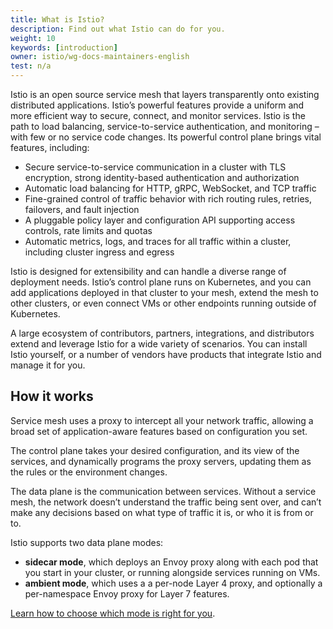 ```yaml
---
title: What is Istio?
description: Find out what Istio can do for you.
weight: 10
keywords: [introduction]
owner: istio/wg-docs-maintainers-english
test: n/a
---
```


Istio is an open source service mesh that layers transparently onto existing distributed applications. Istio’s powerful features provide a uniform and more efficient way to secure, connect, and monitor services. Istio is the path to load balancing, service-to-service authentication, and monitoring – with few or no service code changes. Its powerful control plane brings vital features, including:

* Secure service-to-service communication in a cluster with TLS encryption, strong identity-based authentication and authorization
* Automatic load balancing for HTTP, gRPC, WebSocket, and TCP traffic
* Fine-grained control of traffic behavior with rich routing rules, retries, failovers, and fault injection
* A pluggable policy layer and configuration API supporting access controls, rate limits and quotas
* Automatic metrics, logs, and traces for all traffic within a cluster, including cluster ingress and egress

Istio is designed for extensibility and can handle a diverse range of deployment needs. Istio’s control plane runs on Kubernetes, and you can add applications deployed in that cluster to your mesh, extend the mesh to other clusters, or even connect VMs or other endpoints running outside of Kubernetes.

A large ecosystem of contributors, partners, integrations, and distributors extend and leverage Istio for a wide variety of scenarios. You can install Istio yourself, or a number of vendors have products that integrate Istio and manage it for you.

## How it works

Service mesh uses a proxy to intercept all your network traffic, allowing a broad set of application-aware features based on configuration you set.

The control plane takes your desired configuration, and its view of the services, and dynamically programs the proxy servers, updating them as the rules or the environment changes.

The data plane is the communication between services. Without a service mesh, the network doesn’t understand the traffic being sent over, and can’t make any decisions based on what type of traffic it is, or who it is from or to.

Istio supports two data plane modes:

* **sidecar mode**, which deploys an Envoy proxy along with each pod that you start in your cluster, or running alongside services running on VMs.
* **ambient mode**, which uses a a per-node Layer 4 proxy, and optionally a per-namespace Envoy proxy for Layer 7 features.

[Learn how to choose which mode is right for you](/docs/overview/dataplane-modes/).
